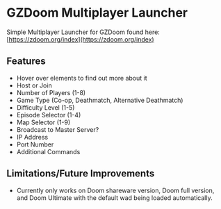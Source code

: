 # GZDoom Multiplayer Launcher

Simple Multiplayer Launcher for GZDoom found here: [https://zdoom.org/index](https://zdoom.org/index)

## Features

- Hover over elements to find out more about it
- Host or Join
- Number of Players (1-8)
- Game Type (Co-op, Deathmatch, Alternative Deathmatch)
- Difficulty Level (1-5)
- Episode Selector (1-4)
- Map Selector (1-9)
- Broadcast to Master Server?
- IP Address
- Port Number
- Additional Commands

## Limitations/Future Improvements

- Currently only works on Doom shareware version, Doom full version, and Doom Ultimate with the default wad being loaded automatically.

